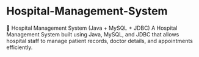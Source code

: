 # Hospital-Management-System
🏥 Hospital Management System (Java + MySQL + JDBC) A Hospital Management System built using Java, MySQL, and JDBC that allows hospital staff to manage patient records, doctor details, and appointments efficiently.
